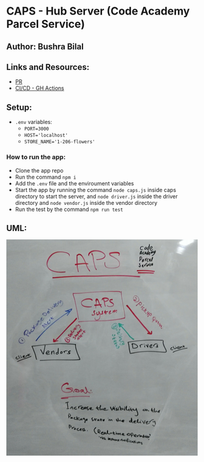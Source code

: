 # CAPS - Hub Server (Code Academy Parcel Service)

## Author: Bushra Bilal

## Links and Resources:

- [PR](https://github.com/bushra-401-advanced-javascript/caps/pull/1)
- [CI/CD - GH Actions](https://github.com/bushra-401-advanced-javascript/caps/pull/1/checks?check_run_id=771561119)

## Setup:

- `.env` variables:  
  - `PORT=3000`
  -  `HOST='localhost'`
  - `STORE_NAME='1-206-flowers'`

### How to run the app:

- Clone the app repo
- Run the command `npm i`
- Add the `.env` file and the enviroument variables
- Start the app by running the command `node caps.js` inside caps directory to start the server,
  and `node driver.js` inside the driver directory and `node vendor.js` inside the vendor directory
- Run the test by the command `npm run test`


## UML:

![UML](./assets/IMG_20200615_082006.jpg)
